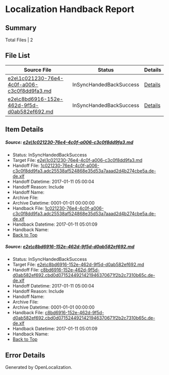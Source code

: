 # <a name='report-top'></a> Localization Handback Report

## Summary
 Total Files | 2

## File List
 Source File | Status | Details 
 ----------- | ------ | ------- 
 [e2e\1c021230-76e4-4c0f-a006-c3c0f8dd9fa3.md](https://github.com/OpenLocalizationTestOrg/ol-test0/blob/14bbebd545e8896c8c18d6c10b755fc907116212/e2e/1c021230-76e4-4c0f-a006-c3c0f8dd9fa3.md) | InSyncHandedBackSuccess | [Details](#30dd19f7f3dfcd43940f613eab2ad4645724c3881)
 [e2e\c8bd6916-152e-462d-9f5d-d0ab582ef692.md](https://github.com/OpenLocalizationTestOrg/ol-test0/blob/14bbebd545e8896c8c18d6c10b755fc907116212/e2e/c8bd6916-152e-462d-9f5d-d0ab582ef692.md) | InSyncHandedBackSuccess | [Details](#2a95e77f08f1befbaf8ad062dee6d2612c891c4d2)

## Item Details
##### <a name='30dd19f7f3dfcd43940f613eab2ad4645724c3881'></a> Source: [e2e\1c021230-76e4-4c0f-a006-c3c0f8dd9fa3.md](https://github.com/OpenLocalizationTestOrg/ol-test0/blob/14bbebd545e8896c8c18d6c10b755fc907116212/e2e/1c021230-76e4-4c0f-a006-c3c0f8dd9fa3.md)
* Status: InSyncHandedBackSuccess
* Target File: [e2e\1c021230-76e4-4c0f-a006-c3c0f8dd9fa3.md](https://github.com/OpenLocalizationTestOrg/ol-test0-dede/blob/efc02e0d7f0dea9284772d0a84adae1483bbdb24/e2e/1c021230-76e4-4c0f-a006-c3c0f8dd9fa3.md)
* Handoff File: [1c021230-76e4-4c0f-a006-c3c0f8dd9fa3.adc25538af524868e35d53a7aaad2d4b274cbe5a.de-de.xlf](https://github.com/OpenLocalizationTestOrg/ol-test0-handoff/blob/8d992ffb493308c192f1160c7ca16cd5f042beb2/ol-handoff/OpenLocalizationTestOrg/ol-test0-dede/shujia/ht/1c021230-76e4-4c0f-a006-c3c0f8dd9fa3.adc25538af524868e35d53a7aaad2d4b274cbe5a.de-de.xlf)
* Handoff Datetime: 2017-01-11 05:00:04
* Handoff Reason: Include
* Handoff Name: 
* Archive File: 
* Archive Datetime: 0001-01-01 00:00:00
* Handback File: [1c021230-76e4-4c0f-a006-c3c0f8dd9fa3.adc25538af524868e35d53a7aaad2d4b274cbe5a.de-de.xlf](https://github.com/OpenLocalizationTestOrg/ol-test0-handback/blob/4e1ab0bac0502675881a12c1f3ff2c475fab48bf/ol-handback/OpenLocalizationTestOrg/ol-test0-dede/shujia/ht/1c021230-76e4-4c0f-a006-c3c0f8dd9fa3.adc25538af524868e35d53a7aaad2d4b274cbe5a.de-de.xlf)
* Handback Datetime: 2017-01-11 05:01:09
* Handback Name: 
* [Back to Top](#report-top)

##### <a name='2a95e77f08f1befbaf8ad062dee6d2612c891c4d2'></a> Source: [e2e\c8bd6916-152e-462d-9f5d-d0ab582ef692.md](https://github.com/OpenLocalizationTestOrg/ol-test0/blob/14bbebd545e8896c8c18d6c10b755fc907116212/e2e/c8bd6916-152e-462d-9f5d-d0ab582ef692.md)
* Status: InSyncHandedBackSuccess
* Target File: [e2e\c8bd6916-152e-462d-9f5d-d0ab582ef692.md](https://github.com/OpenLocalizationTestOrg/ol-test0-dede/blob/efc02e0d7f0dea9284772d0a84adae1483bbdb24/e2e/c8bd6916-152e-462d-9f5d-d0ab582ef692.md)
* Handoff File: [c8bd6916-152e-462d-9f5d-d0ab582ef692.cbd0d0715244921421946370671f2b2c7310b65c.de-de.xlf](https://github.com/OpenLocalizationTestOrg/ol-test0-handoff/blob/8d992ffb493308c192f1160c7ca16cd5f042beb2/ol-handoff/OpenLocalizationTestOrg/ol-test0-dede/shujia/ht/c8bd6916-152e-462d-9f5d-d0ab582ef692.cbd0d0715244921421946370671f2b2c7310b65c.de-de.xlf)
* Handoff Datetime: 2017-01-11 05:00:04
* Handoff Reason: Include
* Handoff Name: 
* Archive File: 
* Archive Datetime: 0001-01-01 00:00:00
* Handback File: [c8bd6916-152e-462d-9f5d-d0ab582ef692.cbd0d0715244921421946370671f2b2c7310b65c.de-de.xlf](https://github.com/OpenLocalizationTestOrg/ol-test0-handback/blob/4e1ab0bac0502675881a12c1f3ff2c475fab48bf/ol-handback/OpenLocalizationTestOrg/ol-test0-dede/shujia/ht/c8bd6916-152e-462d-9f5d-d0ab582ef692.cbd0d0715244921421946370671f2b2c7310b65c.de-de.xlf)
* Handback Datetime: 2017-01-11 05:01:09
* Handback Name: 
* [Back to Top](#report-top)


## Error Details

Generated by OpenLocalization.
